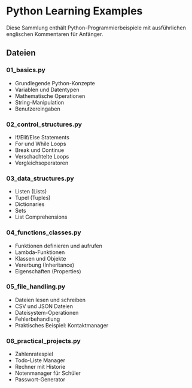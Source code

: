 # Python Learning Examples

Diese Sammlung enthält Python-Programmierbeispiele mit ausführlichen englischen Kommentaren für Anfänger.

## Dateien

### 01_basics.py
- Grundlegende Python-Konzepte
- Variablen und Datentypen
- Mathematische Operationen
- String-Manipulation
- Benutzereingaben

### 02_control_structures.py
- If/Elif/Else Statements
- For und While Loops
- Break und Continue
- Verschachtelte Loops
- Vergleichsoperatoren

### 03_data_structures.py
- Listen (Lists)
- Tupel (Tuples)
- Dictionaries
- Sets
- List Comprehensions

### 04_functions_classes.py
- Funktionen definieren und aufrufen
- Lambda-Funktionen
- Klassen und Objekte
- Vererbung (Inheritance)
- Eigenschaften (Properties)

### 05_file_handling.py
- Dateien lesen und schreiben
- CSV und JSON Dateien
- Dateisystem-Operationen
- Fehlerbehandlung
- Praktisches Beispiel: Kontaktmanager

### 06_practical_projects.py
- Zahlenratespiel
- Todo-Liste Manager
- Rechner mit Historie
- Notenmanager für Schüler
- Passwort-Generator